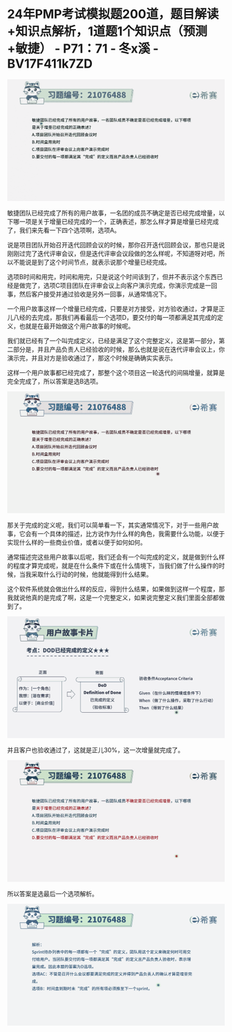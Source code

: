 # 24年PMP考试模拟题200道，题目解读+知识点解析，1道题1个知识点（预测+敏捷） - P71：71 - 冬x溪 - BV17F411k7ZD

![](img/0f4a3725ecdb53dc7a98b240a7a19f4e_0.png)

敏捷团队已经完成了所有的用户故事，一名团的成员不确定是否已经完成增量，以下哪一项是关于增量已经完成的一个，正确表述，那怎么样才算是增量已经完成了，我们来先看一下四个选项啊，选项A。

说是项目团队开始召开迭代回顾会议的时候，那你召开迭代回顾会议，那也只是说刚刚过完了迭代评审会议，但是迭代评审会议段做的怎么样呢，不知道呀对吧，所以不能说是到了这个时间节点，就表示说那个增量已经完成。

选项B时间和用完，时间和用完，只是说这个时间该到了，但并不表示这个东西已经是做完了，选项C项目团队在评审会议上向客户演示完成，你演示完成是一回事，然后客户接受并通过验收是另外一回事，从通常情况下。

一个用户故事这样一个增量已经完成，只要是对方接受，对方验收通过，才算是正儿八经的去完成，那我们再看最后一个选项D，要交付的每一项都满足其完成的定义，也就是在最开始做这个用户故事的时候呢。

我们就已经有了一个叫完成定义，已经是满足了这个完整定义，这是第一部分，第二部分是，并且产品负责人已经验收的时候，那么也就是说在迭代评审会议上，你演示完，并且对方是验收通过了，那这个时候是确确实实表示。

这样一个用户故事都已经完成了，那整个这个项目这一轮迭代的间隔增量，就算是完全完成了，所以答案是选B选项。



![](img/0f4a3725ecdb53dc7a98b240a7a19f4e_2.png)

那关于完成的定义呢，我们可以简单看一下，其实通常情况下，对于一些用户故事，它会有一个具体的描述，比方说作为什么样的角色，我需要什么功能，以便于实现什么样的一些商业价值，或者以便于如何如何。

通常描述完这些用户故事以后呢，我们还会有一个叫完成的定义，就是做到什么样的程度才算完成呢，就是在什么条件下或在什么情境下，当我们做了什么操作的时候，当我采取什么行动的时候，他就能得到什么结果。

这个软件系统就会做出什么样的反应，得到什么结果，如果做到这样一个程度，那我就说他真的是完成了啊，这是一个完整定义，如果说完整定义我们里面全部都做到了。



![](img/0f4a3725ecdb53dc7a98b240a7a19f4e_4.png)

并且客户也验收通过了，这就是正儿30%，这一次增量就完成了。

![](img/0f4a3725ecdb53dc7a98b240a7a19f4e_6.png)

所以答案是选最后一个选项解析。

![](img/0f4a3725ecdb53dc7a98b240a7a19f4e_8.png)